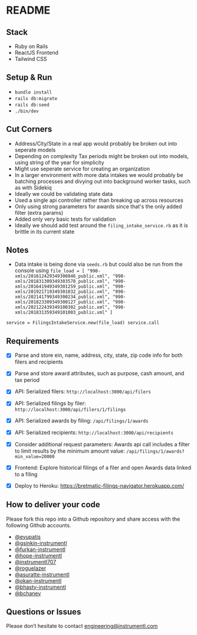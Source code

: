 # README

## Stack
- Ruby on Rails
- ReactJS Frontend
- Tailwind CSS

## Setup & Run
- `bundle install`
- `rails db:migrate`
- `rails db:seed`
- `./bin/dev`

## Cut Corners
- Address/City/State in a real app would probably be broken out into seperate models
- Depending on complexity Tax periods might be broken out into models, using string of the year for simplicity
- Might use seperate service for creating an organization
- In a larger environment with more data intakes we would probably be batching processes and divying out into background worker tasks, such as with Sidekiq
- Ideally we could be validating state data
- Used a single api controller rather than breaking up across resources
- Only using strong parameters for awards since that's the only added filter (extra params)
- Added only very basic tests for validation
- Ideally we should add test around the `filing_intake_service.rb` as it is brittle in its current state

## Notes
- Data intake is being done via `seeds.rb` but could also be run from the console using
`file_load = [
  "990-xmls/201612429349300846_public.xml",
  "990-xmls/201831309349303578_public.xml",
  "990-xmls/201641949349301259_public.xml",
  "990-xmls/201921719349301032_public.xml",
  "990-xmls/202141799349300234_public.xml",
  "990-xmls/201823309349300127_public.xml",
  "990-xmls/202122439349100302_public.xml",
  "990-xmls/201831359349101003_public.xml"
]`

`service = FilingsIntakeService.new(file_load)
service.call`

## Requirements
- [x] Parse and store ein, name, address, city, state, zip code info for both filers and recipients
- [x] Parse and store award attributes, such as purpose, cash amount, and tax period
- [x] API: Serialized filers: `http://localhost:3000/api/filers`
- [x] API: Serialized filings by filer: `http://localhost:3000/api/filers/1/filings`
- [x] API: Serialized awards by filing: `/api/filings/1/awards`
- [x] API: Serialized recipients: `http://localhost:3000/api/recipients`
- [X] Consider additional request parameters: Awards api call includes a filter to limit results by the minimum amount value: `/api/filings/1/awards?min_value=20000`
- [x] Frontend: Explore historical filings of a filer and open Awards data linked to a filing
- [x] Deploy to Heroku: https://bretmatic-filings-navigator.herokuapp.com/


## How to deliver your code

Please fork this repo into a Github repository and share access with the following Github accounts.

- [@eyupatis](https://github.com/eyupatis)
- [@gsinkin-instrumentl](https://github.com/gsinkin-instrumentl)
- [@furkan-instrumentl](https://github.com/furkan-instrumentl)
- [@hope-instrumentl](https://github.com/hope-instrumentl)
- [@instrumentl707](https://github.com/instrumentl707)
- [@roguelazer](https://github.com/roguelazer)
- [@asuratte-instrumentl](https://github.com/asuratte-instrumentl)
- [@okan-instrumentl](https://github.com/okan-instrumentl)
- [@bhasty-instrumentl](https://github.com/bhasty-instrumentl)
- [@bchaney](https://github.com/bchaney)

## Questions or Issues

Please don’t hesitate to contact engineering@instrumentl.com

